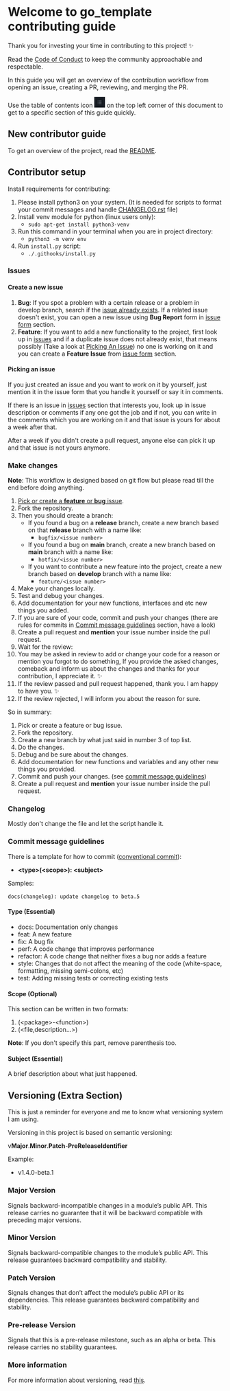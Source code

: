 # Welcome to go_template contributing guide

Thank you for investing your time in contributing to this project! ✨

Read the [Code of Conduct](/CODE_OF_CONDUCT.md) to keep the community approachable and respectable.

In this guide you will get an overview of the contribution workflow from opening an issue, creating a PR, reviewing, and merging the PR.

Use the table of contents icon <img src="./images/table-of-contents.png" width="25" height="25" /> on the top left corner of this document to get to a specific section of this guide quickly.

## New contributor guide

To get an overview of the project, read the [README](/README.md).

## Contributor setup

Install requirements for contributing:
1. Please install python3 on your system. (It is needed for scripts to format your commit messages and handle [CHANGELOG.rst](/CHANGELOG.rst) file)
2. Install venv module for python (linux users only):
   - `sudo apt-get install python3-venv`
3. Run this command in your terminal when you are in project directory:
   - `python3 -m venv env`
4. Run `install.py` script:
   - `./.githooks/install.py`

### Issues

#### Create a new issue

1. **Bug**: If you spot a problem with a certain release or a problem in develop branch, search if the [issue already exists](https://github.com/maktoobgar/go_template/issues). If a related issue doesn't exist, you can open a new issue using **Bug Report** form in [issue form](https://github.com/maktoobgar/go_template/issues/new/choose) section.
2. **Feature**: If you want to add a new functionality to the project, first look up in [issues](https://github.com/maktoobgar/go_template/issues) and if a duplicate issue does not already exist, that means possibly (Take a look at [Picking An Issue](#picking-an-issue)) no one is working on it and you can create a **Feature Issue** from [issue form](https://github.com/maktoobgar/go_template/issues/new/choose) section.

#### Picking an issue

If you just created an issue and you want to work on it by yourself, just mention it in the issue form that you handle it yourself or say it in comments.

If there is an issue in [issues](https://github.com/maktoobgar/go_template/issues) section that interests you, look up in issue description or comments if any one got the job and if not, you can write in the comments which you are working on it and that issue is yours for about a week after that.

After a week if you didn't create a pull request, anyone else can pick it up and that issue is not yours anymore.

### Make changes

**Note**: This workflow is designed based on git flow but please read till the end before doing anything.
1. [Pick or create a **feature** or **bug** issue](#issues).
2. Fork the repository.
3. Then you should create a branch:
   - If you found a bug on a **release** branch, create a new branch based on that **release** branch with a name like:
     - `bugfix/<issue number>`
   - If you found a bug on **main** branch, create a new branch based on **main** branch with a name like:
     - `hotfix/<issue number>`
   - If you want to contribute a new feature into the project, create a new branch based on **develop** branch with a name like:
     - `feature/<issue number>`
4. Make your changes locally.
5. Test and debug your changes.
6. Add documentation for your new functions, interfaces and etc new things you added.
7.  If you are sure of your code, commit and push your changes (there are rules for commits in [Commit message guidelines](#commit-message-guidelines) section, have a look)
8.  Create a pull request and **mention** your issue number inside the pull request.
9.  Wait for the review:
   1.  You may be asked in review to add or change your code for a reason or mention you forgot to do something, If you provide the asked changes, comeback and inform us about the changes and thanks for your contribution, I appreciate it. ✨
   2.  If the review passed and pull request happened, thank you. I am happy to have you. ✨
   3.  If the review rejected, I will inform you about the reason for sure.

So in summary:
1. Pick or create a feature or bug issue.
2. Fork the repository.
3. Create a new branch by what just said in number 3 of top list.
4. Do the changes.
5. Debug and be sure about the changes.
6. Add documentation for new functions and variables and any other new things you provided.
7. Commit and push your changes. (see [commit message guidelines](#commit-message-guidelines))
8. Create a pull request and **mention** your issue number inside the pull request.

### Changelog

Mostly don't change the file and let the script handle it.

### Commit message guidelines

There is a template for how to commit ([conventional commit](https://www.conventionalcommits.org/en/v1.0.0/)):

- **\<type>(\<scope>): \<subject>**

Samples:

```
docs(changelog): update changelog to beta.5
```

#### Type (Essential)

* docs: Documentation only changes
* feat: A new feature
* fix: A bug fix
* perf: A code change that improves performance
* refactor: A code change that neither fixes a bug nor adds a feature
* style: Changes that do not affect the meaning of the code (white-space, formatting, missing semi-colons, etc)
* test: Adding missing tests or correcting existing tests

#### Scope (Optional)

This section can be written in two formats:
1. (\<package>-\<function>)
2. (\<file,description...>)

**Note**: If you don't specify this part, remove parenthesis too.

#### Subject (Essential)

A brief description about what just happened.

## Versioning (Extra Section)

This is just a reminder for everyone and me to know what versioning system I am using.

Versioning in this project is based on semantic versioning:

v**Major**.**Minor**.**Patch**-**PreReleaseIdentifier**

Example:
- v1.4.0-beta.1

### Major Version

Signals backward-incompatible changes in a module’s public API. This release carries no guarantee that it will be backward compatible with preceding major versions.

### Minor Version

Signals backward-compatible changes to the module’s public API. This release guarantees backward compatibility and stability.

### Patch Version

Signals changes that don’t affect the module’s public API or its dependencies. This release guarantees backward compatibility and stability.

### Pre-release Version

Signals that this is a pre-release milestone, such as an alpha or beta. This release carries no stability guarantees.

### More information

For more information about versioning, read [this](https://go.dev/doc/modules/version-numbers).